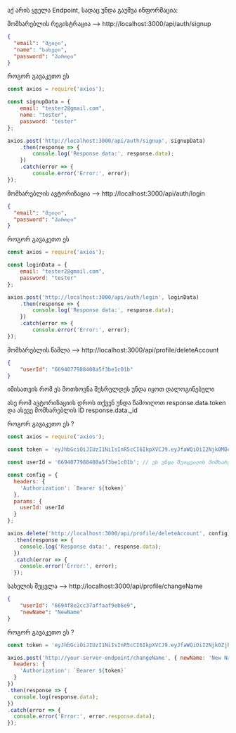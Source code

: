 აქ არის ყველა Endpoint, სადაც უნდა გაუშვა ინფორმაცია:

მომხარებლის რეგისტრაცია --> http://localhost:3000/api/auth/signup
```json
{
  "email": "მეილი",
  "name": "სახელი",
  "password": "პაროლი"
}
```

როგორ გავაკეთო ეს
```js
const axios = require('axios');

const signupData = {
    email: "tester2@gmail.com",
    name: "tester",
    password: "tester"
};

axios.post('http://localhost:3000/api/auth/signup', signupData)
    .then(response => {
        console.log('Response data:', response.data);
    })
    .catch(error => {
        console.error('Error:', error);
});
```

მომხარებლის ავტორიზაცია --> http://localhost:3000/api/auth/login
```json
{
  "email": "მეილი",
  "password": "პაროლი"
}
```

როგორ გავაკეთო ეს
```js
const axios = require('axios');

const loginData = {
    email: "tester2@gmail.com",
    password: "tester"
};

axios.post('http://localhost:3000/api/auth/login', loginData)
    .then(response => {
        console.log('Response data:', response.data);
    })
    .catch(error => {
        console.error('Error:', error);
});
```

მომხარებლის წაშლა --> http://localhost:3000/api/profile/deleteAccount
```json
{
    "userId": "6694077988408a5f3be1c01b"
}
```
იმისათვის რომ ეს მოთხოვნა შესრულდეს უნდა იყოთ დალოგინებული 

ასე რომ ავტორიზაციის დროს თქვენ უნდა წამოიღოთ response.data.token
და ასევე მომხარებლის ID response.data._id

როგორ გავაკეთო ეს ? 

```js
const axios = require('axios');

const token = 'eyJhbGciOiJIUzI1NiIsInR5cCI6IkpXVCJ9.eyJfaWQiOiI2Njk0MDc3OTg4NDA4YTVmM2JlMWMwMWIiLCJpYXQiOjE3MjA5NzkzNDAsImV4cCI6MTcyODc1NTM0MH0.QjuxQvbXwy4qcb-NGM-__ux7k1px8rIqFg1QIa-wjv0'; // ეს უნდა შეიცვალოს მომხარებლის ტოკენად

const userId = '6694077988408a5f3be1c01b'; // ეს უნდა შეიცვალოს მომხარებლის აიდად 

const config = {
  headers: {
    'Authorization': `Bearer ${token}`
  },
  params: {
    userId: userId
  }
};

axios.delete('http://localhost:3000/api/profile/deleteAccount', config)
  .then(response => {
    console.log('Response data:', response.data);
  })
  .catch(error => {
    console.error('Error:', error);
  });
```
სახელის შეცვლა --> http://localhost:3000/api/profile/changeName
```json
{
    "userId": "6694f8e2cc37affaaf9eb6e9",
    "newName": "NewName"
}
```

როგორ გავაკეთო ეს ? 

```js
const token = 'eyJhbGciOiJIUzI1NiIsInR5cCI6IkpXVCJ9.eyJfaWQiOiI2Njk0ZjhlMmNjMzdhZmZhYWY5ZWI2ZTkiLCJpYXQiOjE3MjEwMzkwNzQsImV4cCI6MTcyODgxNTA3NH0.f8iqaBNGef6vZ8y2UTcuXbJahIOITS4ZfSgtmcA_BEg';

axios.post('http://your-server-endpoint/changeName', { newName: 'New Name', userId: '6694f8e2cc37affaaf9eb6e9' }, {
  headers: {
    'Authorization': `Bearer ${token}`
  }
})
.then(response => {
  console.log(response.data); 
})
.catch(error => {
  console.error('Error:', error.response.data); 
});
```


